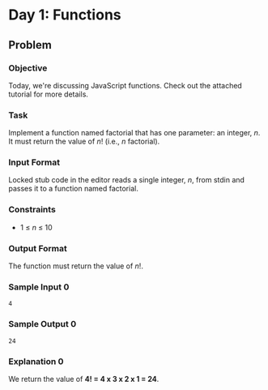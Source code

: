 # Day 1: Functions

## Problem

### Objective

<p>Today, we're discussing JavaScript functions. Check out the attached tutorial for more details.</p>

### Task

<p>Implement a function named factorial that has one parameter: an integer, <i>n</i>. It must return the value of <i>n</i>! (i.e., <i>n</i> factorial).</p>

### Input Format

<p>Locked stub code in the editor reads a single integer, <i>n</i>, from stdin and passes it to a function named factorial.</p>

### Constraints

- 1 ≤ <i>n</i> ≤ 10

### Output Format

<p>The function must return the value of <i>n</i>!.</p>

### Sample Input 0

```
4
```

### Sample Output 0

```
24
```

### Explanation 0

<p>We return the value of  <b> 4! = 4 x 3 x 2 x 1 = 24</b>.</p>

